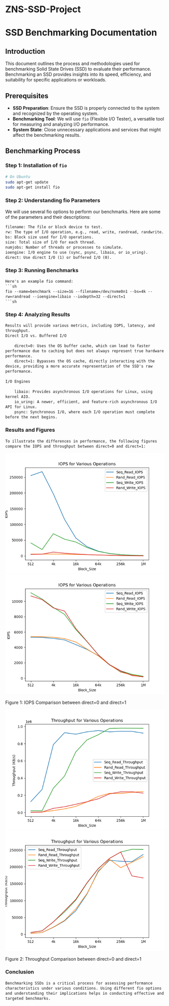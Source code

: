 # ZNS-SSD-Project

# SSD Benchmarking Documentation

## Introduction

This document outlines the process and methodologies used for benchmarking Solid State Drives (SSD) to evaluate their performance. Benchmarking an SSD provides insights into its speed, efficiency, and suitability for specific applications or workloads.

## Prerequisites

- **SSD Preparation**: Ensure the SSD is properly connected to the system and recognized by the operating system.
- **Benchmarking Tool**: We will use `fio` (Flexible I/O Tester), a versatile tool for measuring and analyzing I/O performance.
- **System State**: Close unnecessary applications and services that might affect the benchmarking results.

## Benchmarking Process

### Step 1: Installation of `fio`

```sh
# On Ubuntu
sudo apt-get update
sudo apt-get install fio
```

### Step 2: Understanding fio Parameters

We will use several fio options to perform our benchmarks. Here are some of the parameters and their descriptions:

    filename: The file or block device to test.
    rw: The type of I/O operation, e.g., read, write, randread, randwrite.
    bs: Block size used for I/O operations.
    size: Total size of I/O for each thread.
    numjobs: Number of threads or processes to simulate.
    ioengine: I/O engine to use (sync, psync, libaio, or io_uring).
    direct: Use direct I/O (1) or buffered I/O (0).

### Step 3: Running Benchmarks

    Here's an example fio command:
    ```sh
    fio --name=benchmark --size=1G --filename=/dev/nvme0n1 --bs=4k --rw=randread --ioengine=libaio --iodepth=32 --direct=1
    ```sh

### Step 4: Analyzing Results

    Results will provide various metrics, including IOPS, latency, and throughput.
    Direct I/O vs. Buffered I/O

        direct=0: Uses the OS buffer cache, which can lead to faster performance due to caching but does not always represent true hardware performance.
        direct=1: Bypasses the OS cache, directly interacting with the device, providing a more accurate representation of the SSD's raw performance.

    I/O Engines

        libaio: Provides asynchronous I/O operations for Linux, using kernel AIO.
        io_uring: A newer, efficient, and feature-rich asynchronous I/O API for Linux.
        psync: Synchronous I/O, where each I/O operation must complete before the next begins.

### Results and Figures

    To illustrate the differences in performance, the following figures compare the IOPS and throughput between direct=0 and direct=1:

![](block_size/IOPS_Plot.png)
![](block_size/IOPS_Plot_direct.png)

Figure 1: IOPS Comparison between direct=0 and direct=1

![](block_size/Throughput_Plot.png)
![](block_size/Throughput_Plot_direct.png)

Figure 2: Throughput Comparison between direct=0 and direct=1

### Conclusion

    Benchmarking SSDs is a critical process for assessing performance characteristics under various conditions. Using different fio options and understanding their implications helps in conducting effective and targeted benchmarks.
